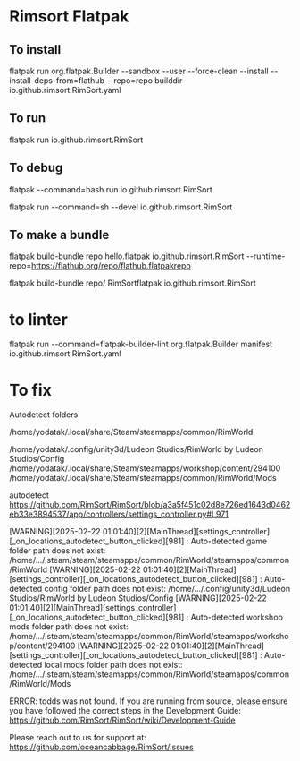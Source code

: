 # Rimsort Flatpak

## To install
flatpak run org.flatpak.Builder --sandbox --user --force-clean --install --install-deps-from=flathub  --repo=repo builddir io.github.rimsort.RimSort.yaml

## To run
flatpak run io.github.rimsort.RimSort

## To debug

flatpak --command=bash run io.github.rimsort.RimSort

flatpak run --command=sh --devel io.github.rimsort.RimSort


## To make a bundle

flatpak build-bundle repo hello.flatpak io.github.rimsort.RimSort --runtime-repo=https://flathub.org/repo/flathub.flatpakrepo

flatpak build-bundle repo/ RimSortflatpak io.github.rimsort.RimSort

# to linter
flatpak run --command=flatpak-builder-lint org.flatpak.Builder manifest io.github.rimsort.RimSort.yaml


# To fix
Autodetect folders

/home/yodatak/.local/share/Steam/steamapps/common/RimWorld

/home/yodatak/.config/unity3d/Ludeon Studios/RimWorld by Ludeon Studios/Config
/home/yodatak/.local/share/Steam/steamapps/workshop/content/294100
/home/yodatak/.local/share/Steam/steamapps/common/RimWorld/Mods


autodetect
https://github.com/RimSort/RimSort/blob/a3a5f451c02d8e726ed1643d0462eb33e3894537/app/controllers/settings_controller.py#L971

[WARNING][2025-02-22 01:01:40][2][MainThread][settings_controller][_on_locations_autodetect_button_clicked][981] : Auto-detected game folder path does not exist: /home/.../.steam/steam/steamapps/common/RimWorld/steamapps/common/RimWorld
[WARNING][2025-02-22 01:01:40][2][MainThread][settings_controller][_on_locations_autodetect_button_clicked][981] : Auto-detected config folder path does not exist: /home/.../.config/unity3d/Ludeon Studios/RimWorld by Ludeon Studios/Config
[WARNING][2025-02-22 01:01:40][2][MainThread][settings_controller][_on_locations_autodetect_button_clicked][981] : Auto-detected workshop mods folder path does not exist: /home/.../.steam/steam/steamapps/common/RimWorld/steamapps/workshop/content/294100
[WARNING][2025-02-22 01:01:40][2][MainThread][settings_controller][_on_locations_autodetect_button_clicked][981] : Auto-detected local mods folder path does not exist: /home/.../.steam/steam/steamapps/common/RimWorld/steamapps/common/RimWorld/Mods


ERROR: todds was not found. If you are running from source, please ensure you have followed the correct steps in the Development Guide:
https://github.com/RimSort/RimSort/wiki/Development-Guide

Please reach out to us for support at: https://github.com/oceancabbage/RimSort/issues
